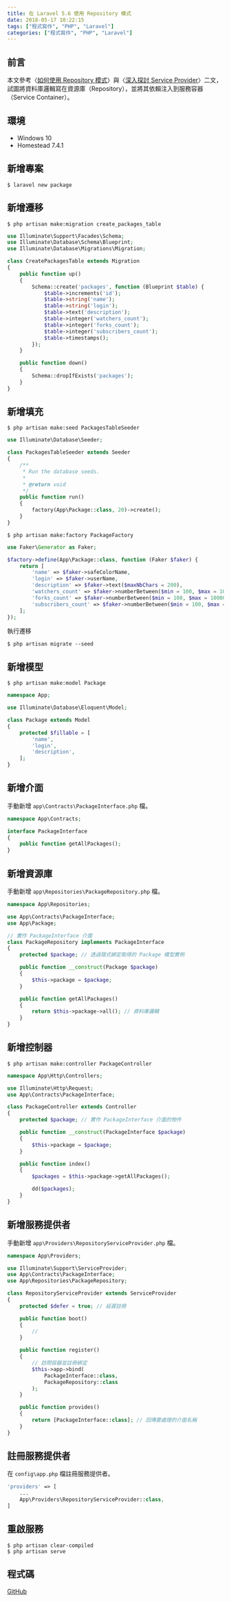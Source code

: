 ```yaml
---
title: 在 Laravel 5.6 使用 Repository 模式
date: 2018-05-17 10:22:15
tags: ["程式寫作", "PHP", "Laravel"]
categories: ["程式寫作", "PHP", "Laravel"]
---
```


## 前言
本文參考〈[如何使用 Repository 模式](http://oomusou.io/laravel/repository/)〉與〈[深入探討 Service Provider](http://oomusou.io/laravel/laravel-service-provider/)〉二文，試圖將資料庫邏輯寫在資源庫（Repository），並將其依賴注入到服務容器（Service Container）。

## 環境
- Windows 10
- Homestead 7.4.1

## 新增專案
```
$ laravel new package
```

## 新增遷移
```
$ php artisan make:migration create_packages_table
```
```PHP
use Illuminate\Support\Facades\Schema;
use Illuminate\Database\Schema\Blueprint;
use Illuminate\Database\Migrations\Migration;

class CreatePackagesTable extends Migration
{
    public function up()
    {
        Schema::create('packages', function (Blueprint $table) {
            $table->increments('id');
            $table->string('name');
            $table->string('login');
            $table->text('description');
            $table->integer('watchers_count');
            $table->integer('forks_count');
            $table->integer('subscribers_count');
            $table->timestamps();
        });
    }

    public function down()
    {
        Schema::dropIfExists('packages');
    }
}
```

## 新增填充
```
$ php artisan make:seed PackagesTableSeeder
```
```PHP
use Illuminate\Database\Seeder;

class PackagesTableSeeder extends Seeder
{
    /**
     * Run the database seeds.
     *
     * @return void
     */
    public function run()
    {
        factory(App\Package::class, 20)->create();
    }
}
```
```
$ php artisan make:factory PackageFactory
```
```PHP
use Faker\Generator as Faker;

$factory->define(App\Package::class, function (Faker $faker) {
    return [
        'name' => $faker->safeColorName,
        'login' => $faker->userName,
        'description' => $faker->text($maxNbChars = 200),
        'watchers_count' => $faker->numberBetween($min = 100, $max = 10000),
        'forks_count' => $faker->numberBetween($min = 100, $max = 10000),
        'subscribers_count' => $faker->numberBetween($min = 100, $max = 10000),
    ];
});
```
執行遷移
```
$ php artisan migrate --seed
```

## 新增模型
```
$ php artisan make:model Package
```
```PHP
namespace App;

use Illuminate\Database\Eloquent\Model;

class Package extends Model
{
    protected $fillable = [
        'name',
        'login',
        'description',
    ];
}
```

## 新增介面
手動新增 `app\Contracts\PackageInterface.php` 檔。
```PHP
namespace App\Contracts;

interface PackageInterface
{
    public function getAllPackages();
}
```

## 新增資源庫
手動新增 `app\Repositories\PackageRepository.php` 檔。
```PHP
namespace App\Repositories;

use App\Contracts\PackageInterface;
use App\Package;

// 實作 PackageInterface 介面
class PackageRepository implements PackageInterface
{
    protected $package; // 透過隱式綁定取得的 Package 模型實例

    public function __construct(Package $package)
    {
        $this->package = $package;
    }

    public function getAllPackages()
    {
        return $this->package->all(); // 資料庫邏輯
    }
}
```

## 新增控制器
```
$ php artisan make:controller PackageController
```
```PHP
namespace App\Http\Controllers;

use Illuminate\Http\Request;
use App\Contracts\PackageInterface;

class PackageController extends Controller
{
    protected $package; // 實作 PackageInterface 介面的物件

    public function __construct(PackageInterface $package)
    {
        $this->package = $package;
    }

    public function index()
    {
        $packages = $this->package->getAllPackages();

        dd($packages);
    }
}
```

## 新增服務提供者
手動新增 `app\Providers\RepositoryServiceProvider.php` 檔。
```PHP
namespace App\Providers;

use Illuminate\Support\ServiceProvider;
use App\Contracts\PackageInterface;
use App\Repositories\PackageRepository;

class RepositoryServiceProvider extends ServiceProvider
{
    protected $defer = true; // 延遲註冊

    public function boot()
    {
        //
    }

    public function register()
    {
        // 訪問容器並註冊綁定
        $this->app->bind(
            PackageInterface::class,
            PackageRepository::class
        );
    }

    public function provides()
    {
        return [PackageInterface::class]; // 回傳要處理的介面名稱
    }
}
```

## 註冊服務提供者
在 `config\app.php` 檔註冊服務提供者。
```PHP
'providers' => [
    ...
    App\Providers\RepositoryServiceProvider::class,
]
```

## 重啟服務
```
$ php artisan clear-compiled
$ php artisan serve
```

## 程式碼
[GitHub](https://github.com/memochou1993/package-raw)